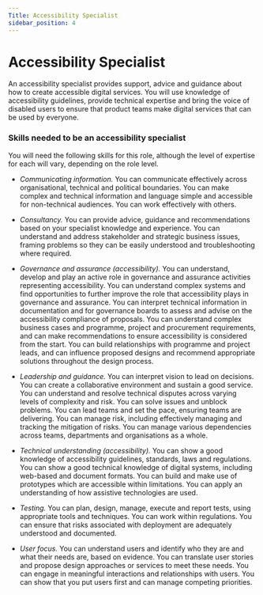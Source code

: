 ```yaml
---
Title: Accessibility Specialist
sidebar_position: 4
---
```

# Accessibility Specialist

An accessibility specialist provides support, advice and guidance about how to create accessible digital services. You will use knowledge of accessibility guidelines, provide technical expertise and bring the voice of disabled users to ensure that product teams make digital services that can be used by everyone.

### Skills needed to be an accessibility specialist  

You will need the following skills for this role, although the level of expertise for each will vary, depending on the role level.

- _*Communicating information.*_ You can communicate effectively across organisational, technical and political boundaries. You can make complex and technical information and language simple and accessible for non-technical audiences. You can work effectively with others.

- _*Consultancy.*_ You can provide advice, guidance and recommendations based on your specialist knowledge and experience. You can understand and address stakeholder and strategic business issues, framing problems so they can be easily understood and troubleshooting where required.

- _*Governance and assurance (accessibility).*_ You can understand, develop and play an active role in governance and assurance activities representing accessibility. You can understand complex systems and find opportunities to further improve the role that accessibility plays in governance and assurance. You can interpret technical information in documentation and for governance boards to assess and advise on the accessibility compliance of proposals. You can understand complex business cases and programme, project and procurement requirements, and can make recommendations to ensure accessibility is considered from the start. You can build relationships with programme and project leads, and can influence proposed designs and recommend appropriate solutions throughout the design process.

- _*Leadership and guidance.*_ You can interpret vision to lead on decisions. You can create a collaborative environment and sustain a good service. You can understand and resolve technical disputes across varying levels of complexity and risk. You can solve issues and unblock problems. You can lead teams and set the pace, ensuring teams are delivering. You can manage risk, including effectively managing and tracking the mitigation of risks. You can manage various dependencies across teams, departments and organisations as a whole.

- _*Technical understanding (accessibility).*_ You can show a good knowledge of accessibility guidelines, standards, laws and regulations. You can show a good technical knowledge of digital systems, including web-based and document formats. You can build and make use of prototypes which are accessible within limitations. You can apply an understanding of how assistive technologies are used.

- _*Testing.*_ You can plan, design, manage, execute and report tests, using appropriate tools and techniques. You can work within regulations. You can ensure that risks associated with deployment are adequately understood and documented.

- _*User focus.*_ You can understand users and identify who they are and what their needs are, based on evidence. You can translate user stories and propose design approaches or services to meet these needs. You can engage in meaningful interactions and relationships with users. You can show that you put users first and can manage competing priorities.
